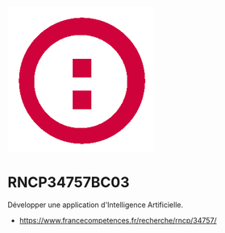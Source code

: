 ![plot](../assets/logo-simplon.png)

# RNCP34757BC03  

Développer une application d'Intelligence Artificielle.  

* https://www.francecompetences.fr/recherche/rncp/34757/  

